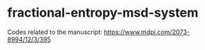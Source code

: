# fractional-entropy-msd-system
Codes related to the manuscript: https://www.mdpi.com/2073-8994/12/3/395
